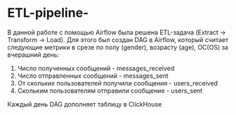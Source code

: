 # ETL-pipeline-
В данной работе с помощью Airflow была решена ETL-задача (Extract -> Transform -> Load). Для этого был создан DAG в Airflow, который считает следующие метрики в срезе по полу (gender), возрасту (age), ОС(OS) за вчерашний день: 
1. Число полученных сообщений - messages_received
2. Число отправленных сообщений - messages_sent
3. От скольких пользователей получили сообщения - users_received
4. Скольким пользователям отправили сообщение - users_sent 

Каждый день DAG дополняет таблицу в ClickHouse  
